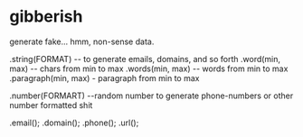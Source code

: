 
# gibberish

generate fake... hmm, non-sense data.


.string(FORMAT) -- to generate emails, domains, and so forth
.word(min, max) -- chars from min to max
.words(min, max) -- words from min to max
.paragraph(min, max) - paragraph from min to max

.number(FORMART) --random number to generate phone-numbers or other number formatted shit

.email();
.domain();
.phone();
.url();



